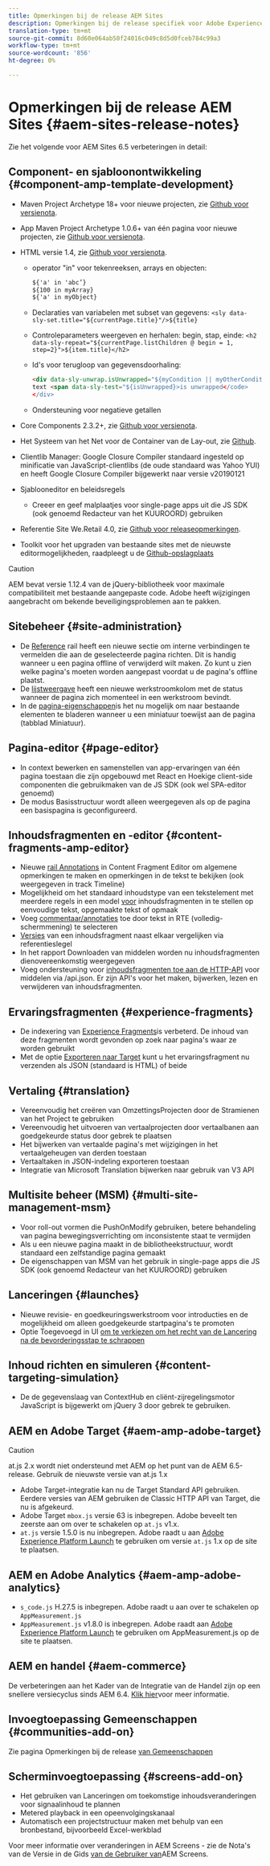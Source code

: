 ```yaml
---
title: Opmerkingen bij de release AEM Sites
description: Opmerkingen bij de release specifiek voor Adobe Experience Manager 6.5 Sites.
translation-type: tm+mt
source-git-commit: 8d60e064ab50f24016c049c8d5d0fceb784c99a3
workflow-type: tm+mt
source-wordcount: '856'
ht-degree: 0%

---
```



# Opmerkingen bij de release AEM Sites {#aem-sites-release-notes}

Zie het volgende voor AEM Sites 6.5 verbeteringen in detail:

## Component- en sjabloonontwikkeling {#component-amp-template-development}

* Maven Project Archetype 18+ voor nieuwe projecten, zie [Github voor versienota](https://github.com/Adobe-Marketing-Cloud/aem-project-archetype/releases).
* App Maven Project Archetype 1.0.6+ van één pagina voor nieuwe projecten, zie [Github voor versienota](https://github.com/adobe/aem-spa-project-archetype/releases).
* HTML versie 1.4, zie [Github voor versienota](https://github.com/adobe/htl-spec/releases/tag/1.4).

   * operator &quot;in&quot; voor tekenreeksen, arrays en objecten:

      ```html
      ${'a' in 'abc’}
      ${100 in myArray}
      ${'a' in myObject}
      ```

   * Declaraties van variabelen met subset van gegevens:
      `<sly data-sly-set.title="${currentPage.title}"/>${title}`

   * Controleparameters weergeven en herhalen: begin, stap, einde:
      `<h2 data-sly-repeat="${currentPage.listChildren @ begin = 1, step=2}">${item.title}</h2>`

   * Id&#39;s voor terugloop van gegevensdoorhaling:

      ```html
      <div data-sly-unwrap.isUnwrapped="${myCondition || myOtherCondition}">
      text <span data-sly-test="${isUnwrapped}>is unwrapped</code>
      </div>
      ```

   * Ondersteuning voor negatieve getallen

* Core Components 2.3.2+, zie [Github voor versienota](https://github.com/Adobe-Marketing-Cloud/aem-core-wcm-components/releases).
* Het Systeem van het Net voor de Container van de Lay-out, zie [Github](https://github.com/Adobe-Marketing-Cloud/aem-responsivegrid).
* Clientlib Manager: Google Closure Compiler standaard ingesteld op minificatie van JavaScript-clientlibs (de oude standaard was Yahoo YUI) en heeft Google Closure Compiler bijgewerkt naar versie v20190121
* Sjablooneditor en beleidsregels

   * Creeer en geef malplaatjes voor single-page apps uit die JS SDK (ook genoemd Redacteur van het KUUROORD) gebruiken

* Referentie Site We.Retail 4.0, zie [Github voor releaseopmerkingen](https://github.com/Adobe-Marketing-Cloud/aem-sample-we-retail/releases).
* Toolkit voor het upgraden van bestaande sites met de nieuwste editormogelijkheden, raadpleegt u de [Github-opslagplaats](https://github.com/adobe/aem-modernize-tools)

>[!CAUTION]
>
>AEM bevat versie 1.12.4 van de jQuery-bibliotheek voor maximale compatibiliteit met bestaande aangepaste code. Adobe heeft wijzigingen aangebracht om bekende beveiligingsproblemen aan te pakken.

## Sitebeheer {#site-administration}

* De [Reference](/help/sites-authoring/author-environment-tools.md#references) rail heeft een nieuwe sectie om interne verbindingen te vermelden die aan de geselecteerde pagina richten. Dit is handig wanneer u een pagina offline of verwijderd wilt maken. Zo kunt u zien welke pagina&#39;s moeten worden aangepast voordat u de pagina&#39;s offline plaatst.
* De [lijstweergave](/help/sites-authoring/basic-handling.md#list-view) heeft een nieuwe werkstroomkolom met de status wanneer de pagina zich momenteel in een werkstroom bevindt.
* In de [pagina-eigenschappen](/help/sites-authoring/editing-page-properties.md)is het nu mogelijk om naar bestaande elementen te bladeren wanneer u een miniatuur toewijst aan de pagina (tabblad Miniatuur).

## Pagina-editor {#page-editor}

* In context bewerken en samenstellen van app-ervaringen van één pagina toestaan die zijn opgebouwd met React en Hoekige client-side componenten die gebruikmaken van de JS SDK (ook wel SPA-editor genoemd)
* De modus Basisstructuur wordt alleen weergegeven als op de pagina een basispagina is geconfigureerd.

## Inhoudsfragmenten en -editor {#content-fragments-amp-editor}

* Nieuwe [rail Annotations](/help/assets/content-fragments/content-fragments-variations.md#viewing-editing-deleting-annotations) in Content Fragment Editor om algemene opmerkingen te maken en opmerkingen in de tekst te bekijken (ook weergegeven in track Timeline)
* Mogelijkheid om het standaard inhoudstype van een tekstelement met meerdere regels in een model [voor](/help/assets/content-fragments/content-fragments-models.md) inhoudsfragmenten in te stellen op eenvoudige tekst, opgemaakte tekst of opmaak
* Voeg [commentaar/annotaties](/help/assets/content-fragments/content-fragments-variations.md#annotating-a-content-fragment) toe door tekst in RTE (volledig-schermmening) te selecteren
* [Versies](/help/assets/content-fragments/content-fragments-managing.md#comparing-fragment-versions) van een inhoudsfragment naast elkaar vergelijken via referentieslegel
* In het rapport Downloaden van middelen worden nu inhoudsfragmenten dienovereenkomstig weergegeven
* Voeg ondersteuning voor [inhoudsfragmenten toe aan de HTTP-API](/help/assets/assets-api-content-fragments.md) voor middelen via /api.json. Er zijn API&#39;s voor het maken, bijwerken, lezen en verwijderen van inhoudsfragmenten.

## Ervaringsfragmenten {#experience-fragments}

* De indexering van [Experience Fragments](/help/sites-authoring/experience-fragments.md)is verbeterd. De inhoud van deze fragmenten wordt gevonden op zoek naar pagina&#39;s waar ze worden gebruikt
* Met de optie [Exporteren naar Target](/help/sites-administering/experience-fragments-target.md) kunt u het ervaringsfragment nu verzenden als JSON (standaard is HTML) of beide

## Vertaling {#translation}

* Vereenvoudig het creëren van OmzettingsProjecten door de Stramienen van het Project te gebruiken
* Vereenvoudig het uitvoeren van vertaalprojecten door vertaalbanen aan goedgekeurde status door gebrek te plaatsen
* Het bijwerken van vertaalde pagina&#39;s met wijzigingen in het vertaalgeheugen van derden toestaan
* Vertaaltaken in JSON-indeling exporteren toestaan
* Integratie van Microsoft Translation bijwerken naar gebruik van V3 API

## Multisite beheer (MSM) {#multi-site-management-msm}

* Voor roll-out vormen die PushOnModify gebruiken, betere behandeling van pagina bewegingsverrichting om inconsistente staat te vermijden
* Als u een nieuwe pagina maakt in de bibliotheekstructuur, wordt standaard een zelfstandige pagina gemaakt
* De eigenschappen van MSM van het gebruik in single-page apps die JS SDK (ook genoemd Redacteur van het KUUROORD) gebruiken

## Lanceringen {#launches}

* Nieuwe revisie- en goedkeuringswerkstroom voor introducties en de mogelijkheid om alleen goedgekeurde startpagina&#39;s te promoten
* Optie Toegevoegd in UI [om te verkiezen om het recht van de Lancering na de bevorderingsstap te schrappen](/help/sites-authoring/launches-promoting.md#promoting-launch-pages)

## Inhoud richten en simuleren {#content-targeting-simulation}

* De de gegevenslaag van ContextHub en cliënt-zijregelingsmotor JavaScript is bijgewerkt om jQuery 3 door gebrek te gebruiken.

## AEM en Adobe Target {#aem-amp-adobe-target}

>[!CAUTION]
>
>at.js 2.x wordt niet ondersteund met AEM op het punt van de AEM 6.5-release. Gebruik de nieuwste versie van at.js 1.x

* Adobe Target-integratie kan nu de Target Standard API gebruiken. Eerdere versies van AEM gebruiken de Classic HTTP API van Target, die nu is afgekeurd.
* Adobe Target `mbox.js` versie 63 is inbegrepen. Adobe beveelt ten zeerste aan om over te schakelen op `at.js` v1.x.
* `at.js` versie 1.5.0 is nu inbegrepen. Adobe raadt u aan [Adobe Experience Platform Launch](https://www.adobe.com/experience-platform/launch.html) te gebruiken om versie `at.js` 1.x op de site te plaatsen.

## AEM en Adobe Analytics {#aem-amp-adobe-analytics}

* `s_code.js` H.27.5 is inbegrepen. Adobe raadt u aan over te schakelen op `AppMeasurement.js`
* `AppMeasurement.js` v1.8.0 is inbegrepen. Adobe raadt aan [Adobe Experience Platform Launch](https://www.adobe.com/experience-platform/launch.html) te gebruiken om AppMeasurement.js op de site te plaatsen.

## AEM en handel {#aem-commerce}

De verbeteringen aan het Kader van de Integratie van de Handel zijn op een snellere versiecyclus sinds AEM 6.4. [Klik hier](https://www.adobe.io/apis/experiencecloud/commerce-integration-framework/docs.html)voor meer informatie.

## Invoegtoepassing Gemeenschappen {#communities-add-on}

Zie pagina Opmerkingen bij de release [van Gemeenschappen](../release-notes/communities-release-notes.md)

## Scherminvoegtoepassing {#screens-add-on}

* Het gebruiken van Lanceringen om toekomstige inhoudsveranderingen voor signaalinhoud te plannen
* Metered playback in een opeenvolgingskanaal
* Automatisch een projectstructuur maken met behulp van een bronbestand, bijvoorbeeld Excel-werkblad

Voor meer informatie over veranderingen in AEM Screens - zie de Nota&#39;s van de Versie in de Gids [van de Gebruiker van](https://docs.adobe.com/content/help/en/experience-manager-screens/user-guide/aem-screens-introduction.html)AEM Screens.
